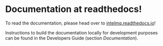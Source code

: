# Documentation at readthedocs!

To read the documentation, please head over to [intelmq.readthedocs.io](https://intelmq.readthedocs.io/)!

Instructions to build the documentation locally for development purposes can be found in the Developers Guide (section *Documentation*).
